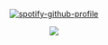 <div id="header" align="center">

[![spotify-github-profile](https://spotify-github-profile.kittinanx.com/api/view?uid=31vqck2xnl327xecntooe7ptxtrq&cover_image=true&theme=natemoo-re&show_offline=false&background_color=121212&interchange=true&bar_color=ff0000&bar_color_cover=false)](https://spotify-github-profile.kittinanx.com/api/view?uid=31vqck2xnl327xecntooe7ptxtrq&redirect=true)

![](https://64.media.tumblr.com/3570c74b11de1ac75354753fd45ea44d/46cfbf61cde8707e-59/s1280x1920/6858363fdc926a68e60d82289cc665334f2b859e.jpg)
